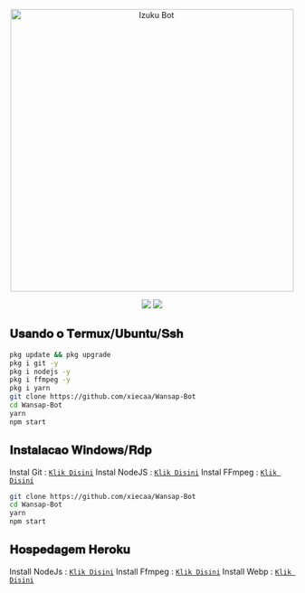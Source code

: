 <p align="center">
<img src="https://telegra.ph/file/6204f8a9abaa4917d2701.jpg" alt="Izuku Bot" width="500"/>

</p>
<p align="center">   
<a href="https://instagram.com/luanpereira_66" target="_blank"><img src="https://img.shields.io/badge/-Instagram-%23E4405F?style=for-the-badge&logo=instagram&logoColor=white" target="_blank"></a>
<a href="teste" target="_blank"><img src="https://img.shields.io/badge/LuanPereira-25D366?style=for-the-badge&logo=whatsapp&logoColor=white" target"_blank"></a>
</p> 

## 𝐔𝐬𝐚𝐧𝐝𝐨 𝐨 𝐓𝐞𝐫𝐦𝐮𝐱/𝐔𝐛𝐮𝐧𝐭𝐮/𝐒𝐬𝐡
```bash
pkg update && pkg upgrade
pkg i git -y
pkg i nodejs -y
pkg i ffmpeg -y
pkg i yarn
git clone https://github.com/xiecaa/Wansap-Bot
cd Wansap-Bot
yarn
npm start
```

## 𝐈𝐧𝐬𝐭𝐚𝐥𝐚𝐜𝐚𝐨 𝐖𝐢𝐧𝐝𝐨𝐰𝐬/𝐑𝐝𝐩

Instal Git      : [`Klik Disini`](https://git-scm.com/downloads)
Instal NodeJS : [`Klik Disini`](https://nodejs.org/en/download)
Instal FFmpeg : [`Klik Disini`](https://ffmpeg.org/download.html)

```bash
git clone https://github.com/xiecaa/Wansap-Bot
cd Wansap-Bot
yarn
npm start
```

## 𝐇𝐨𝐬𝐩𝐞𝐝𝐚𝐠𝐞𝐦 𝐇𝐞𝐫𝐨𝐤𝐮 <BuildPack>

Install NodeJs : [`Klik Disini`](heroku/nodejs)
Install Ffmpeg : [`Klik Disini`](https://github.com/jonathanong/heroku-buildpack-ffmpeg-latest.git)
Install Webp   : [`Klik Disini`](https://github.com/clhuang/heroku-buildpack-webp-binaries.git)

